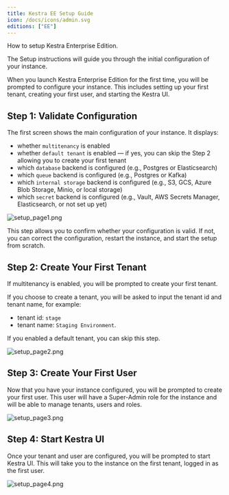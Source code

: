 ```yaml
---
title: Kestra EE Setup Guide
icon: /docs/icons/admin.svg
editions: ["EE"]
---
```


How to setup Kestra Enterprise Edition.

The Setup instructions will guide you through the initial configuration of your instance.

When you launch Kestra Enterprise Edition for the first time, you will be prompted to configure your instance. This includes setting up your first tenant, creating your first user, and starting the Kestra UI.

## Step 1: Validate Configuration

The first screen shows the main configuration of your instance. It displays:
- whether `multitenancy` is enabled
- whether `default tenant` is enabled — if yes, you can skip the Step 2 allowing you to create your first tenant
- which `database` backend is configured (e.g., Postgres or Elasticsearch)
- which `queue` backend is configured (e.g., Postgres or Kafka)
- which `internal storage` backend is configured (e.g., S3, GCS, Azure Blob Storage, Minio, or local storage)
- which `secret` backend is configured (e.g., Vault, AWS Secrets Manager, Elasticsearch, or not set up yet)

![setup_page1.png](/docs/enterprise/setup_page1.png)

This step allows you to confirm whether your configuration is valid. If not, you can correct the configuration, restart the instance, and start the setup from scratch.

## Step 2: Create Your First Tenant

If multitenancy is enabled, you will be prompted to create your first tenant.

If you choose to create a tenant, you will be asked to input the tenant id and tenant name, for example:
- tenant id: `stage`
- tenant name: `Staging Environment`.

If you enabled a default tenant, you can skip this step.

![setup_page2.png](/docs/enterprise/setup_page2.png)


## Step 3: Create Your First User

Now that you have your instance configured, you will be prompted to create your first user. This user will have a Super-Admin role for the instance and will be able to manage tenants, users and roles.

![setup_page3.png](/docs/enterprise/setup_page3.png)


## Step 4: Start Kestra UI

Once your tenant and user are configured, you will be prompted to start Kestra UI. This will take you to the instance on the first tenant, logged in as the first user.

![setup_page4.png](/docs/enterprise/setup_page4.png)

